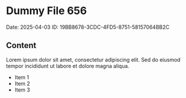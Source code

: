 # Dummy File 656

Date: 2025-04-03
ID: 19BB8678-3CDC-4FD5-8751-58157064BB2C

## Content

Lorem ipsum dolor sit amet, consectetur adipiscing elit.
Sed do eiusmod tempor incididunt ut labore et dolore magna aliqua.

* Item 1
* Item 2
* Item 3

